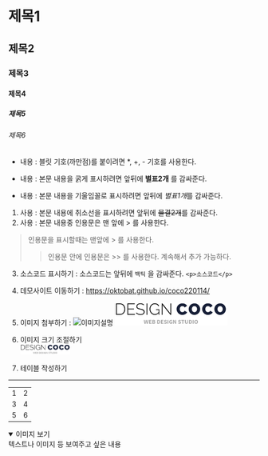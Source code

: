 # 제목1
## 제목2
### 제목3
#### 제목4
##### 제목5
###### 제목6
* 내용 : 블릿 기호(까만점)를 붙이려면 *, +, - 기호를 사용한다.
 + 내용 : 본문 내용을 굵게 표시하려면 앞뒤에 **별표2개** 를 감싸준다.
  - 내용 : 본문 내용을 기울임꼴로 표시하려면 앞뒤에 *별표1개*를 감싸준다.
1. 사용 : 본문 내용에 취소선을 표시하려면 앞뒤에 ~~물결2개~~를 감싸준다.
2. 사용 : 본문 내용중 인용문은 맨 앞에 > 를 사용한다.
> 인용문을 표시할때는 맨앞에 > 를 사용한다.
>> 인용문 안에 인용문은 >> 를 사용한다. 계속해서 추가 가능하다.
3. 소스코드 표시하기 : 소스코드는 앞뒤에 ` 백틱 ` 을 감싸준다.
`
           <p>소스코드</p>
`
 
 4. 데모사이트 이동하기 : <https://oktobat.github.io/coco220114/>
 
 5. 이미지 첨부하기 : ![이미지설명](이미지경로)
  ![이미지설명](https://github.com/oktobat/coco220114/blob/main/img/logo.png)
 
 6. 이미지 크기 조절하기<br>
 <img src="https://github.com/oktobat/coco220114/blob/main/img/logo.png" width="100px"><br/>
 
 7. 테이블 작성하기
 ----
 <table>
  <tr><td>1</td><td>2</td></tr>
  <tr><td>3</td><td>4</td></tr>
  <tr><td>5</td><td>6</td></tr>
 </table>
 
<details open>
    <summary>이미지 보기</summary>
    텍스트나 이미지 등 보여주고 싶은 내용
</details>




